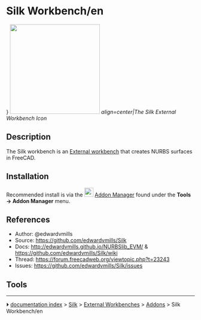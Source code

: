 # Silk Workbench/en
} <img alt="" src=images/Silk_workbench_icon.svg  style="width:240px;"> 
*align=center|The Silk External Workbench Icon*

## Description




The Silk workbench is an [External workbench](external_workbenches.md) that creates NURBS surfaces in FreeCAD.

## Installation

Recommended install is via the <img alt="" src=images/Std_AddonMgr.svg  style="width:24px;"> [Addon Manager](Std_AddonMgr.md) found under the **Tools → Addon Manager** menu.

## References

-   Author: \@edwardvmills
-   Source: <https://github.com/edwardvmills/Silk>
-   Docs: <http://edwardvmills.github.io/NURBSlib_EVM/> & <https://github.com/edwardvmills/Silk/wiki>
-   Thread: <https://forum.freecadweb.org/viewtopic.php?t=23243>
-   Issues: <https://github.com/edwardvmills/Silk/issues>

## Tools



---
⏵ [documentation index](../README.md) > [Silk](Category_Silk.md) > [External Workbenches](Category_External%20Workbenches.md) > [Addons](Category_Addons.md) > Silk Workbench/en
